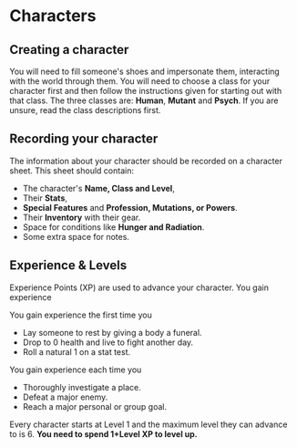 # Characters

## Creating a character

You will need to fill someone's shoes and impersonate them, interacting with the world through them. You will need to choose a class for your character first and then follow the instructions given for starting out with that class. The three classes are: **Human**, **Mutant** and **Psych**. If you are unsure, read the class descriptions first.

<!--you can spice shit up by rolling on the returning characters table for first characters.-->

## Recording your character

The information about your character should be recorded on a character sheet. This sheet should contain:<!--needs update-->

- The character's **Name, Class and Level**,
- Their **Stats**,
- **Special Features** and **Profession, Mutations, or Powers**.
- Their **Inventory** with their gear.
- Space for conditions like **Hunger and Radiation**.
- Some extra space for notes.

## Experience & Levels

Experience Points (XP) are used to advance your character. You gain experience

You gain experience the first time you

- Lay someone to rest by giving a body a funeral.
- Drop to 0 health and live to fight another day.
- Roll a natural 1 on a stat test.

You gain experience each time you

- Thoroughly investigate a place.
- Defeat a major enemy.
- Reach a major personal or group goal.

Every character starts at Level 1 and the maximum level they can advance to is 6. **You need to spend 1+Level XP to level up.**